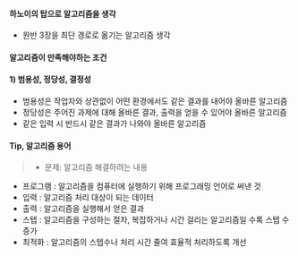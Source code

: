 #### 하노이의 탑으로 알고리즘을 생각
- 원반 3장을 최단 경로로 옮기는 알고리즘 생각

#### 알고리즘이 만족해야하는 조건
#### 1) 범용성, 정당성, 결정성
- 범용성은 작업자와 상관없이 어떤 환경에서도 같은 결과를 내어야 올바른 알고리즘
- 정당성은 주어진 과제에 대해 올바른 결과, 출력을 얻을 수 있어야 올바른 알고리즘
- 같은 입력 시 반드시 같은 결과가 나와야 올바른 알고리즘

#### Tip, 알고리즘 용어
> - 문제: 알고리즘 해결하려는 내용
- 프로그램 : 알고리즘을 컴퓨터에 실행하기 위해 프로그래밍 언어로 써낸 것
- 입력 : 알고리즘 처리 대상이 되는 데이터
- 출력 : 알고리즘을 실행해서 얻은 결과
- 스텝 : 알고리즘을 구성하는 절차, 복잡하거나 시간 걸리는 알고리즘일 수록 스텝 수 증가
- 최적화 : 알고리즘의 스텝수나 처리 시간 줄여 효율적 처리하도록 개선

